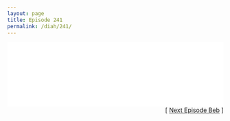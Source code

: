 ```yaml
---
layout: page
title: Episode 241
permalink: /diah/241/
---
```


<iframe allowfullscreen="true" frameborder="0" style="width:100%;" marginheight="0" marginwidth="0" mozallowfullscreen="true" scrolling="NO" src="//gdriveplayer.us/embed2.php?link=REU7dI5aq5Xy%252BKFXRHFz2Q9PWE8EnlL19irn2NIlUEWsNtIwbxITgrQ2r%252B7fVQ7CWXJckUgJ3VzIZNYzfAizMDBif%252FUH2dNcKyfnHS0scMNeImAEs8IbWsGrRK72MxRiLosYxXd6Id1nS5%252BL1D3i%252FoBZ7yf5XSdGS3suxv%252F4QnneZoO5joDGQPNcVZ3KgYycwkrXcetIfCO2Tqryj%252FMzGm&amp;no_adult=yes" webkitallowfullscreen="true"></iframe>

<div align="right">[ <a href="/diah/242/">Next Episode Beb</a> ]</div>

